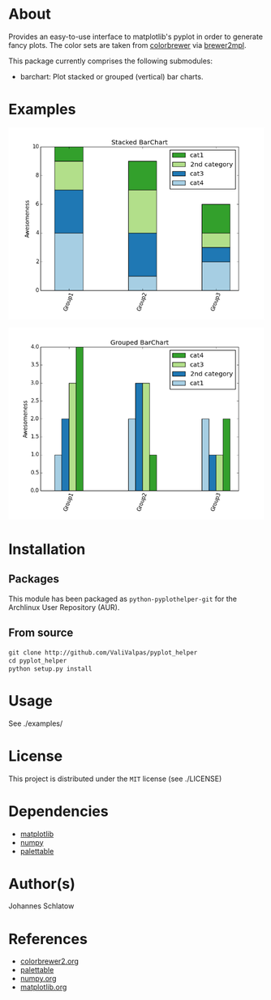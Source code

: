 # About

Provides an easy-to-use interface to matplotlib's pyplot in order to generate fancy plots.
The color sets are taken from [colorbrewer][1] via [brewer2mpl][2].

This package currently comprises the following submodules: 

  * barchart: Plot stacked or grouped (vertical) bar charts. 

# Examples

![Stacked bar chart](https://github.com/ValiValpas/pyplot_helper/blob/master/examples/barchart-stacked.png "Stacked bar chart")

![Grouped bar chart](https://github.com/ValiValpas/pyplot_helper/blob/master/examples/barchart-grouped.png "Grouped bar chart")

# Installation

## Packages

This module has been packaged as `python-pyplothelper-git` for the Archlinux User Repository (AUR).

## From source

```
git clone http://github.com/ValiValpas/pyplot_helper
cd pyplot_helper
python setup.py install
```

# Usage

See ./examples/

# License

This project is distributed under the `MIT` license (see ./LICENSE)

# Dependencies

  * [matplotlib][4]
  * [numpy][3]
  * [palettable][2]

# Author(s)

Johannes Schlatow

# References

  * [colorbrewer2.org][1]
  * [palettable][2]
  * [numpy.org][3]
  * [matplotlib.org][4]

[1]: http://colorbrewer2.org/
[2]: https://jiffyclub.github.io/palettable/
[3]: http://www.numpy.org/
[4]: http://matplotlib.org/
